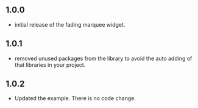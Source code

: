## 1.0.0

* initial release of the fading marquee widget.

## 1.0.1

* removed unused packages from the library to avoid the auto adding of that libraries in your
  project.

## 1.0.2

* Updated the example. There is no code change.